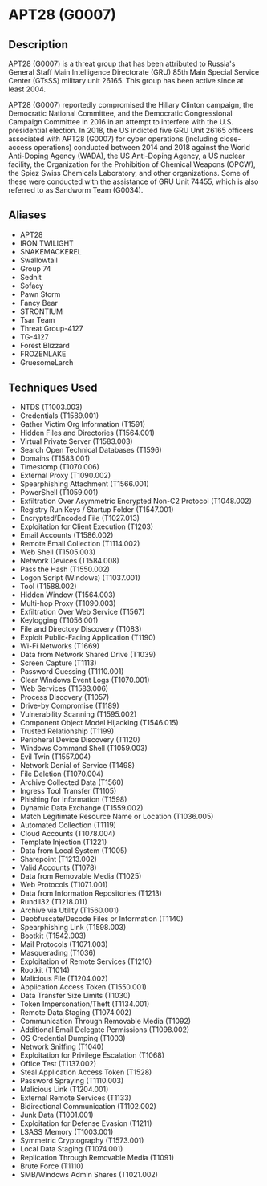 # APT28 (G0007)

## Description
APT28 (G0007) is a threat group that has been attributed to Russia's General Staff Main Intelligence Directorate (GRU) 85th Main Special Service Center (GTsSS) military unit 26165. This group has been active since at least 2004.

APT28 (G0007) reportedly compromised the Hillary Clinton campaign, the Democratic National Committee, and the Democratic Congressional Campaign Committee in 2016 in an attempt to interfere with the U.S. presidential election. In 2018, the US indicted five GRU Unit 26165 officers associated with APT28 (G0007) for cyber operations (including close-access operations) conducted between 2014 and 2018 against the World Anti-Doping Agency (WADA), the US Anti-Doping Agency, a US nuclear facility, the Organization for the Prohibition of Chemical Weapons (OPCW), the Spiez Swiss Chemicals Laboratory, and other organizations. Some of these were conducted with the assistance of GRU Unit 74455, which is also referred to as Sandworm Team (G0034). 

## Aliases
- APT28
- IRON TWILIGHT
- SNAKEMACKEREL
- Swallowtail
- Group 74
- Sednit
- Sofacy
- Pawn Storm
- Fancy Bear
- STRONTIUM
- Tsar Team
- Threat Group-4127
- TG-4127
- Forest Blizzard
- FROZENLAKE
- GruesomeLarch

## Techniques Used
- NTDS (T1003.003)
- Credentials (T1589.001)
- Gather Victim Org Information (T1591)
- Hidden Files and Directories (T1564.001)
- Virtual Private Server (T1583.003)
- Search Open Technical Databases (T1596)
- Domains (T1583.001)
- Timestomp (T1070.006)
- External Proxy (T1090.002)
- Spearphishing Attachment (T1566.001)
- PowerShell (T1059.001)
- Exfiltration Over Asymmetric Encrypted Non-C2 Protocol (T1048.002)
- Registry Run Keys / Startup Folder (T1547.001)
- Encrypted/Encoded File (T1027.013)
- Exploitation for Client Execution (T1203)
- Email Accounts (T1586.002)
- Remote Email Collection (T1114.002)
- Web Shell (T1505.003)
- Network Devices (T1584.008)
- Pass the Hash (T1550.002)
- Logon Script (Windows) (T1037.001)
- Tool (T1588.002)
- Hidden Window (T1564.003)
- Multi-hop Proxy (T1090.003)
- Exfiltration Over Web Service (T1567)
- Keylogging (T1056.001)
- File and Directory Discovery (T1083)
- Exploit Public-Facing Application (T1190)
- Wi-Fi Networks (T1669)
- Data from Network Shared Drive (T1039)
- Screen Capture (T1113)
- Password Guessing (T1110.001)
- Clear Windows Event Logs (T1070.001)
- Web Services (T1583.006)
- Process Discovery (T1057)
- Drive-by Compromise (T1189)
- Vulnerability Scanning (T1595.002)
- Component Object Model Hijacking (T1546.015)
- Trusted Relationship (T1199)
- Peripheral Device Discovery (T1120)
- Windows Command Shell (T1059.003)
- Evil Twin (T1557.004)
- Network Denial of Service (T1498)
- File Deletion (T1070.004)
- Archive Collected Data (T1560)
- Ingress Tool Transfer (T1105)
- Phishing for Information (T1598)
- Dynamic Data Exchange (T1559.002)
- Match Legitimate Resource Name or Location (T1036.005)
- Automated Collection (T1119)
- Cloud Accounts (T1078.004)
- Template Injection (T1221)
- Data from Local System (T1005)
- Sharepoint (T1213.002)
- Valid Accounts (T1078)
- Data from Removable Media (T1025)
- Web Protocols (T1071.001)
- Data from Information Repositories (T1213)
- Rundll32 (T1218.011)
- Archive via Utility (T1560.001)
- Deobfuscate/Decode Files or Information (T1140)
- Spearphishing Link (T1598.003)
- Bootkit (T1542.003)
- Mail Protocols (T1071.003)
- Masquerading (T1036)
- Exploitation of Remote Services (T1210)
- Rootkit (T1014)
- Malicious File (T1204.002)
- Application Access Token (T1550.001)
- Data Transfer Size Limits (T1030)
- Token Impersonation/Theft (T1134.001)
- Remote Data Staging (T1074.002)
- Communication Through Removable Media (T1092)
- Additional Email Delegate Permissions (T1098.002)
- OS Credential Dumping (T1003)
- Network Sniffing (T1040)
- Exploitation for Privilege Escalation (T1068)
- Office Test (T1137.002)
- Steal Application Access Token (T1528)
- Password Spraying (T1110.003)
- Malicious Link (T1204.001)
- External Remote Services (T1133)
- Bidirectional Communication (T1102.002)
- Junk Data (T1001.001)
- Exploitation for Defense Evasion (T1211)
- LSASS Memory (T1003.001)
- Symmetric Cryptography (T1573.001)
- Local Data Staging (T1074.001)
- Replication Through Removable Media (T1091)
- Brute Force (T1110)
- SMB/Windows Admin Shares (T1021.002)
